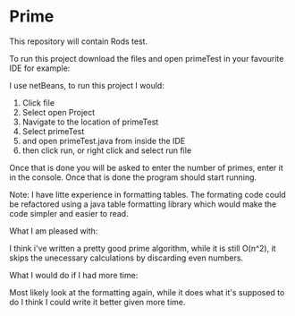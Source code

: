 # Prime
This repository will contain Rods test.

To run this project download the files and open primeTest in your favourite IDE
for example: 

I use netBeans, to run this project I would:
  1. Click file 
  2. Select open Project
  3. Navigate to the location of primeTest
  4. Select primeTest
  5. and open primeTest.java from inside the IDE
  6. then click run, or right click and select run file

Once that is done you will be asked to enter the number of primes, 
enter it in the console. Once that is done the program should start running.
  
Note: I have litte experience in formatting tables. The formating code could be 
refactored using a java table formatting library which would make the code simpler
and easier to read.

What I am pleased with:

I think i've written a pretty good prime algorithm, while it is still O(n^2), it skips
the unecessary calculations by discarding even numbers. 

What I would do if I had more time:

Most likely look at the formatting again, while it does what it's supposed to do
I think I could write it better given more time.
